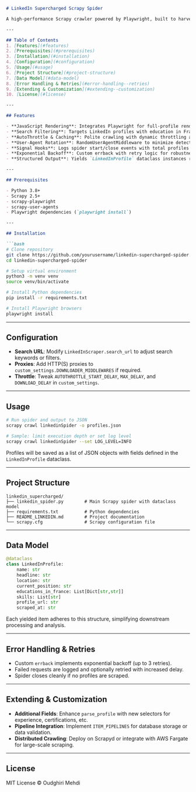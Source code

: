 ````markdown
# LinkedIn Supercharged Scrapy Spider

A high-performance Scrapy crawler powered by Playwright, built to harvest LinkedIn profile data for individuals who studied in France within engineering, medical, or computer science fields.

---

## Table of Contents
1. [Features](#features)
2. [Prerequisites](#prerequisites)
3. [Installation](#installation)
4. [Configuration](#configuration)
5. [Usage](#usage)
6. [Project Structure](#project-structure)
7. [Data Model](#data-model)
8. [Error Handling & Retries](#error-handling--retries)
9. [Extending & Customization](#extending--customization)
10. [License](#license)

---

## Features

- **JavaScript Rendering**: Integrates Playwright for full-profile rendering.
- **Search Filtering**: Targets LinkedIn profiles with education in France and technical domains.
- **AutoThrottle & Caching**: Polite crawling with dynamic throttling and HTTP caching.
- **User-Agent Rotation**: RandomUserAgentMiddleware to minimize detection.
- **Signal Hooks**: Logs spider start/close events with total profiles scraped.
- **Exponential Backoff**: Custom errback with retry logic for robustness.
- **Structured Output**: Yields `LinkedInProfile` dataclass instances ready for pipelines.

---

## Prerequisites

- Python 3.8+
- Scrapy 2.5+
- scrapy-playwright
- scrapy-user-agents
- Playwright dependencies (`playwright install`)

---

## Installation

```bash
# Clone repository
git clone https://github.com/yourusername/linkedin-supercharged-spider.git
cd linkedin-supercharged-spider

# Setup virtual environment
python3 -m venv venv
source venv/bin/activate

# Install Python dependencies
pip install -r requirements.txt

# Install Playwright browsers
playwright install
````

---

## Configuration

* **Search URL**: Modify `LinkedInScraper.search_url` to adjust search keywords or filters.
* **Proxies**: Add HTTP(S) proxies to `custom_settings.DOWNLOADER_MIDDLEWARES` if required.
* **Throttle**: Tweak `AUTOTHROTTLE_START_DELAY`, `MAX_DELAY`, and `DOWNLOAD_DELAY` in `custom_settings`.

---

## Usage

```bash
# Run spider and output to JSON
scrapy crawl linkedinSpider -o profiles.json

# Sample: limit execution depth or set log level
scrapy crawl linkedinSpider --set LOG_LEVEL=INFO
```

Profiles will be saved as a list of JSON objects with fields defined in the `LinkedInProfile` dataclass.

---

## Project Structure

```
linkedin_supercharged/
├── linkedin_spider.py        # Main Scrapy spider with dataclass model
├── requirements.txt          # Python dependencies
├── README_LINKEDIN.md        # Project documentation
└── scrapy.cfg                # Scrapy configuration file
```

---

## Data Model

```python
@dataclass
class LinkedInProfile:
    name: str
    headline: str
    location: str
    current_position: str
    educations_in_france: List[Dict[str,str]]
    skills: List[str]
    profile_url: str
    scraped_at: str
```

Each yielded item adheres to this structure, simplifying downstream processing and analysis.

---

## Error Handling & Retries

* Custom `errback` implements exponential backoff (up to 3 retries).
* Failed requests are logged and optionally retried with increased delay.
* Spider closes cleanly if no profiles are scraped.

---

## Extending & Customization

* **Additional Fields**: Enhance `parse_profile` with new selectors for experience, certifications, etc.
* **Pipeline Integration**: Implement `ITEM_PIPELINES` for database storage or data validation.
* **Distributed Crawling**: Deploy on Scrapyd or integrate with AWS Fargate for large-scale scraping.

---

## License

MIT License © Oudghiri Mehdi
